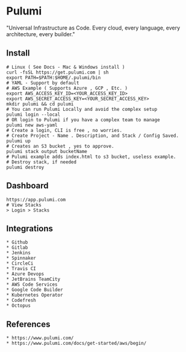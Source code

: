 Pulumi
=======

"Universal Infrastructure as Code. Every cloud, every language, every architecture, every builder."

Install
-------
```
# Linux ( See Docs - Mac & Windows install )
curl -fsSL https://get.pulumi.com | sh
export PATH=$PATH:$HOME/.pulumi/bin
# YAML - Support by default
# AWS Example ( Supports Azure , GCP , Etc. )
export AWS_ACCESS_KEY_ID=<YOUR_ACCESS_KEY_ID> 
export AWS_SECRET_ACCESS_KEY=<YOUR_SECRET_ACCESS_KEY>
mkdir pulumi && cd pulumi
# You can run Pulumi Locally and avoid the complex setup
pulumi login --local
# OR login to Pulumi if you have a complex team to manage
pulumi new aws-yaml
# Create a login, CLI is free , no worries.
# Create Project - Name . Description, and Stack / Config Saved.
pulumi up 
# Creates an S3 bucket , yes to approve. 
pulumi stack output bucketName
# Pulumi example adds index.html to s3 bucket, useless example.
# Destroy stack, if needed
pulumi destroy
```

Dashboard
----------
```
https://app.pulumi.com
# View Stacks 
> Login > Stacks
```
Integrations
------------
```
* Github
* Gitlab
* Jenkins 
* Spinnaker
* CircleCi
* Travis CI
* Azure Devops
* JetBrains TeamCity
* AWS Code Services
* Google Code Builder
* Kubernetes Operator
* Codefresh
* Octopus
```

References
----------
```
* https://www.pulumi.com/
* https://www.pulumi.com/docs/get-started/aws/begin/

```
